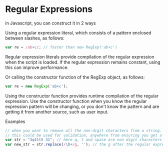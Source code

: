 # Regular Expressions

in Javascript, you can construct it in 2 ways

Using a regular expression literal, which consists of a pattern enclosed between slashes, as follows:
```js
var re = /ab+c/; // faster than new RegExp('ab+c')
```

Regular expression literals provide compilation of the regular expression when the script is loaded. If the regular expression remains constant, using this can improve performance.

Or calling the constructor function of the RegExp object, as follows:

```js
var re = new RegExp('ab+c');
```
Using the constructor function provides runtime compilation of the regular expression. Use the constructor function when you know the regular expression pattern will be changing, or you don't know the pattern and are getting it from another source, such as user input.


Examples

```js
// when you want to remove all the non-digit characters from a string.
// this could be used for validation, anywhere from ensuring you get a phone numbers, pin codes or values as input where you are expecting numbers only.
var str = "3q41t5 31"; // here q, t and space are non digit characters
var new_str = str.replace(/\D+/g, ''); // the g after the regular expression is an option or flag that performs a global search, looking in the whole string and returning all matches.

```
